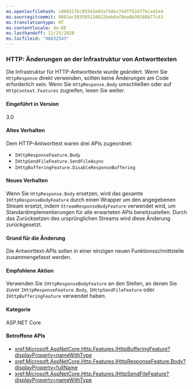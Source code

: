 ```yaml
---
ms.openlocfilehash: cd66317bc93343e03a73dec74dff534776ca42e4
ms.sourcegitcommit: 0802ac583585110022beb6af8ea0b39188b77c43
ms.translationtype: HT
ms.contentlocale: de-DE
ms.lasthandoff: 11/25/2020
ms.locfileid: "96032543"
---
```

### <a name="http-response-body-infrastructure-changes"></a>HTTP: Änderungen an der Infrastruktur von Antworttexten

Die Infrastruktur für HTTP-Antworttexte wurde geändert. Wenn Sie `HttpResponse` direkt verwenden, sollten keine Änderungen am Code erforderlich sein. Wenn Sie `HttpResponse.Body` umschließen oder auf `HttpContext.Features` zugreifen, lesen Sie weiter.

#### <a name="version-introduced"></a>Eingeführt in Version

3.0

#### <a name="old-behavior"></a>Altes Verhalten

Dem HTTP-Antworttext waren drei APIs zugeordnet:

- `IHttpResponseFeature.Body`
- `IHttpSendFileFeature.SendFileAsync`
- `IHttpBufferingFeature.DisableResponseBuffering`

#### <a name="new-behavior"></a>Neues Verhalten

Wenn Sie `HttpResponse.Body` ersetzen, wird das gesamte `IHttpResponseBodyFeature` durch einen Wrapper um den angegebenen Stream ersetzt, indem `StreamResponseBodyFeature` verwendet wird, um Standardimplementierungen für alle erwarteten APIs bereitzustellen. Durch das Zurücksetzen des ursprünglichen Streams wird diese Änderung zurückgesetzt.

#### <a name="reason-for-change"></a>Grund für die Änderung

Die Antworttext-APIs sollen in einer einzigen neuen Funktionsschnittstelle zusammengefasst werden.

#### <a name="recommended-action"></a>Empfohlene Aktion

Verwenden Sie `IHttpResponseBodyFeature` an den Stellen, an denen Sie zuvor `IHttpResponseFeature.Body`, `IHttpSendFileFeature` oder `IHttpBufferingFeature` verwendet haben.

#### <a name="category"></a>Kategorie

ASP.NET Core

#### <a name="affected-apis"></a>Betroffene APIs

- <xref:Microsoft.AspNetCore.Http.Features.IHttpBufferingFeature?displayProperty=nameWithType>
- <xref:Microsoft.AspNetCore.Http.Features.IHttpResponseFeature.Body?displayProperty=fullName>
- <xref:Microsoft.AspNetCore.Http.Features.IHttpSendFileFeature?displayProperty=nameWithType>

<!-- 

#### Affected APIs

- `T:Microsoft.AspNetCore.Http.Features.IHttpBufferingFeature`
- `P:Microsoft.AspNetCore.Http.Features.IHttpResponseFeature.Body`
- `T:Microsoft.AspNetCore.Http.Features.IHttpSendFileFeature`

-->
